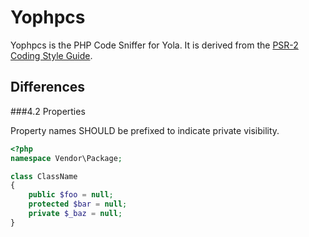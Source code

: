 Yophpcs
=======
Yophpcs is the PHP Code Sniffer for Yola. It is derived from the [PSR-2 Coding Style Guide](https://github.com/php-fig/fig-standards/blob/master/accepted/PSR-2-coding-style-guide.md).

Differences
-----------

###4.2 Properties

Property names SHOULD be prefixed to indicate private visibility.

```php
<?php
namespace Vendor\Package;

class ClassName
{
    public $foo = null;
    protected $bar = null;
    private $_baz = null;
}
```

